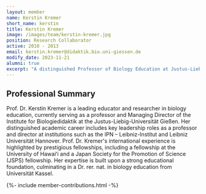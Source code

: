 ```yaml
---
layout: member
name: Kerstin Kremer
short_name: kerstin
title: Kerstin Kremer
image: /images/team/kerstin-kremer.jpg
position: Research Collaborator
active: 2010 - 2013
email: kerstin.kremer@didaktik.bio.uni-giessen.de
modify_date: 2023-11-21 
alumni: true
excerpt: "A distinguished Professor of Biology Education at Justus-Liebig-Universität Gießen, leading research as Managing Director of the Institute for Biologiedidaktik."
---
```


## Professional Summary

<div class="card bg-light mb-3">
<div class="card-body">
<p class="card-text">
Prof. Dr. Kerstin Kremer is a leading educator and researcher in biology education, currently serving as a professor and Managing Director of the Institute for Biologiedidaktik at the Justus-Liebig-Universität Gießen. Her distinguished academic career includes key leadership roles as a professor and director at institutions such as the IPN – Leibniz-Institut and Leibniz Universität Hannover. Prof. Dr. Kremer's international experience is highlighted by prestigious fellowships, including a fellowship at the University of Hawaiʻi and a Japan Society for the Promotion of Science (JSPS) fellowship. Her expertise is built upon a strong educational foundation, culminating in a Dr. rer. nat. in biology education from Universität Kassel.
</p>
</div>
</div>


{%- include member-contributions.html -%}